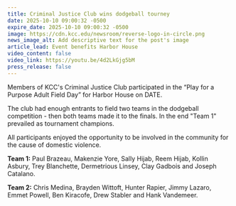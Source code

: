 ```yaml
---
title: Criminal Justice Club wins dodgeball tourney
date: 2025-10-10 09:00:32 -0500
expire_date: 2025-10-10 09:00:32 -0500
image: https://cdn.kcc.edu/newsroom/reverse-logo-in-circle.png
news_image_alt: Add descriptive text for the post's image
article_lead: Event benefits Harbor House
video_content: false
video_link: https://youtu.be/4d2LkGjg5bM
press_release: false
---
```

Members of KCC's Criminal Justice Club participated in the “Play for a Purpose Adult Field Day” for Harbor House on DATE.

The club had enough entrants to field two teams in the dodgeball competition - then both teams made it to the finals. In the end "Team 1" prevailed as tournament champions.

All participants enjoyed the opportunity to be involved in the community for the cause of domestic violence.

**Team 1:** Paul Brazeau, Makenzie Yore, Sally Hijab, Reem Hijab, Kollin Asbury, Trey Blanchette, Dermetrious Linsey, Clay Gadbois and Joseph Catalano.

**Team 2:** Chris Medina, Brayden Wittoft, Hunter Rapier, Jimmy Lazaro, Emmet Powell, Ben Kiracofe, Drew Stabler and Hank Vandemeer.